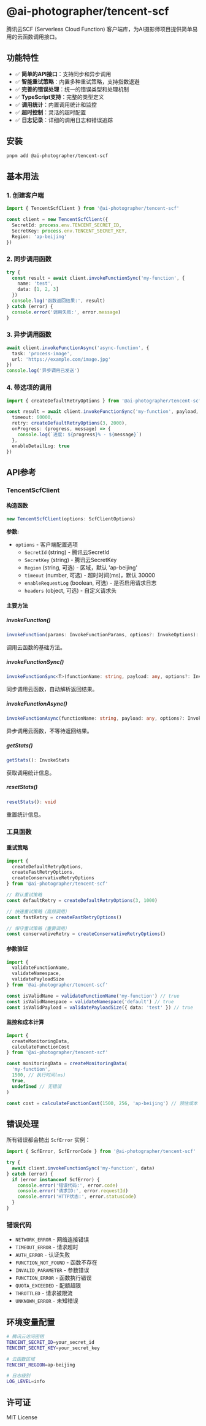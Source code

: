# @ai-photographer/tencent-scf

腾讯云SCF (Serverless Cloud Function) 客户端库，为AI摄影师项目提供简单易用的云函数调用接口。

## 功能特性

- ✅ **简单的API接口**：支持同步和异步调用
- ✅ **智能重试策略**：内置多种重试策略，支持指数退避
- ✅ **完善的错误处理**：统一的错误类型和处理机制
- ✅ **TypeScript支持**：完整的类型定义
- ✅ **调用统计**：内置调用统计和监控
- ✅ **超时控制**：灵活的超时配置
- ✅ **日志记录**：详细的调用日志和错误追踪

## 安装

```bash
pnpm add @ai-photographer/tencent-scf
```

## 基本用法

### 1. 创建客户端

```typescript
import { TencentScfClient } from '@ai-photographer/tencent-scf'

const client = new TencentScfClient({
  SecretId: process.env.TENCENT_SECRET_ID,
  SecretKey: process.env.TENCENT_SECRET_KEY,
  Region: 'ap-beijing'
})
```

### 2. 同步调用函数

```typescript
try {
  const result = await client.invokeFunctionSync('my-function', {
    name: 'test',
    data: [1, 2, 3]
  })
  console.log('函数返回结果:', result)
} catch (error) {
  console.error('调用失败:', error.message)
}
```

### 3. 异步调用函数

```typescript
await client.invokeFunctionAsync('async-function', {
  task: 'process-image',
  url: 'https://example.com/image.jpg'
})
console.log('异步调用已发送')
```

### 4. 带选项的调用

```typescript
import { createDefaultRetryOptions } from '@ai-photographer/tencent-scf'

const result = await client.invokeFunctionSync('my-function', payload, {
  timeout: 60000,
  retry: createDefaultRetryOptions(3, 2000),
  onProgress: (progress, message) => {
    console.log(`进度: ${progress}% - ${message}`)
  },
  enableDetailLog: true
})
```

## API参考

### TencentScfClient

#### 构造函数

```typescript
new TencentScfClient(options: ScfClientOptions)
```

**参数:**
- `options` - 客户端配置选项
  - `SecretId` (string) - 腾讯云SecretId
  - `SecretKey` (string) - 腾讯云SecretKey
  - `Region` (string, 可选) - 区域，默认 'ap-beijing'
  - `timeout` (number, 可选) - 超时时间(ms)，默认 30000
  - `enableRequestLog` (boolean, 可选) - 是否启用请求日志
  - `headers` (object, 可选) - 自定义请求头

#### 主要方法

##### invokeFunction()

```typescript
invokeFunction(params: InvokeFunctionParams, options?: InvokeOptions): Promise<InvokeFunctionResponse>
```

调用云函数的基础方法。

##### invokeFunctionSync()

```typescript
invokeFunctionSync<T>(functionName: string, payload: any, options?: InvokeOptions): Promise<T>
```

同步调用云函数，自动解析返回结果。

##### invokeFunctionAsync()

```typescript
invokeFunctionAsync(functionName: string, payload: any, options?: InvokeOptions): Promise<void>
```

异步调用云函数，不等待返回结果。

##### getStats()

```typescript
getStats(): InvokeStats
```

获取调用统计信息。

##### resetStats()

```typescript
resetStats(): void
```

重置统计信息。

### 工具函数

#### 重试策略

```typescript
import {
  createDefaultRetryOptions,
  createFastRetryOptions,
  createConservativeRetryOptions
} from '@ai-photographer/tencent-scf'

// 默认重试策略
const defaultRetry = createDefaultRetryOptions(3, 1000)

// 快速重试策略（高频调用）
const fastRetry = createFastRetryOptions()

// 保守重试策略（重要调用）
const conservativeRetry = createConservativeRetryOptions()
```

#### 参数验证

```typescript
import {
  validateFunctionName,
  validateNamespace,
  validatePayloadSize
} from '@ai-photographer/tencent-scf'

const isValidName = validateFunctionName('my-function') // true
const isValidNamespace = validateNamespace('default') // true
const isValidPayload = validatePayloadSize({ data: 'test' }) // true
```

#### 监控和成本计算

```typescript
import {
  createMonitoringData,
  calculateFunctionCost
} from '@ai-photographer/tencent-scf'

const monitoringData = createMonitoringData(
  'my-function',
  1500, // 执行时间(ms)
  true,
  undefined // 无错误
)

const cost = calculateFunctionCost(1500, 256, 'ap-beijing') // 预估成本
```

## 错误处理

所有错误都会抛出 `ScfError` 实例：

```typescript
import { ScfError, ScfErrorCode } from '@ai-photographer/tencent-scf'

try {
  await client.invokeFunctionSync('my-function', data)
} catch (error) {
  if (error instanceof ScfError) {
    console.error('错误代码:', error.code)
    console.error('请求ID:', error.requestId)
    console.error('HTTP状态:', error.statusCode)
  }
}
```

### 错误代码

- `NETWORK_ERROR` - 网络连接错误
- `TIMEOUT_ERROR` - 请求超时
- `AUTH_ERROR` - 认证失败
- `FUNCTION_NOT_FOUND` - 函数不存在
- `INVALID_PARAMETER` - 参数错误
- `FUNCTION_ERROR` - 函数执行错误
- `QUOTA_EXCEEDED` - 配额超限
- `THROTTLED` - 请求被限流
- `UNKNOWN_ERROR` - 未知错误

## 环境变量配置

```bash
# 腾讯云访问密钥
TENCENT_SECRET_ID=your_secret_id
TENCENT_SECRET_KEY=your_secret_key

# 云函数区域
TENCENT_REGION=ap-beijing

# 日志级别
LOG_LEVEL=info
```

## 许可证

MIT License
